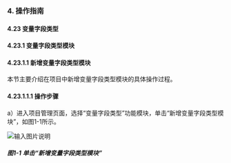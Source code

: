### 4. 操作指南

#### 4.23 变量字段类型

#### 4.23.1 变量字段类型模块

#### 4.23.1.1 新增变量字段类型模块

本节主要介绍在项目中新增变量字段类型模块的具体操作过程。

#### 4.23.1.1.1 操作步骤

a）进入项目管理页面，选择“变量字段类型”功能模块，单击“新增变量字段类型模块”，如图1-1所示。

![输入图片说明](../../../../../images/SoFlu%EF%BC%88%E5%90%8E%E7%AB%AF%EF%BC%89%E5%BC%80%E5%8F%91%E5%B9%B3%E5%8F%B0/1.%20%E6%9C%80%E6%96%B0%E7%89%88%E6%9C%AC%20-%20%E6%9B%B4%E6%96%B0%E6%97%A5%E6%9C%9F%20-%202022.10.08/4.%20%E6%93%8D%E4%BD%9C%E6%8C%87%E5%8D%97/23.%20%E5%8F%98%E9%87%8F%E5%AD%97%E6%AE%B5%E7%B1%BB%E5%9E%8B/1.%20%E5%8F%98%E9%87%8F%E5%AD%97%E6%AE%B5%E7%B1%BB%E5%9E%8B%E6%A8%A1%E5%9D%97/image.png)

##### 图1-1 单击“新增变量字段类型模块”
